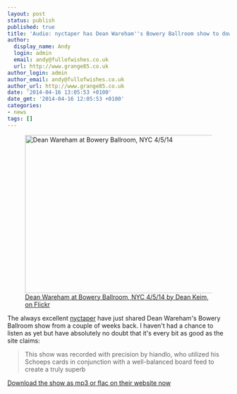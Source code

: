 ```yaml
---
layout: post
status: publish
published: true
title: 'Audio: nyctaper has Dean Wareham''s Bowery Ballroom show to download'
author:
  display_name: Andy
  login: admin
  email: andy@fullofwishes.co.uk
  url: http://www.grange85.co.uk
author_login: admin
author_email: andy@fullofwishes.co.uk
author_url: http://www.grange85.co.uk
date: '2014-04-16 13:05:53 +0100'
date_gmt: '2014-04-16 12:05:53 +0100'
categories:
- news
tags: []
---
```

<p><figure class="caption aligncenter"><a href="https://www.flickr.com/photos/42302753@N05/13691867994" title="Dean Wareham at Bowery Ballroom, NYC 4/5/14 by Dean Keim, on Flickr"><img src="https://farm8.staticflickr.com/7440/13691867994_986ef0812b_z.jpg" width="640" height="359" alt="Dean Wareham at Bowery Ballroom, NYC 4/5/14"></a><a href="https://www.flickr.com/photos/42302753@N05/13691867994">Dean Wareham at Bowery Ballroom, NYC 4/5/14 by Dean Keim, on Flickr</a><figcaption class="caption-text"></figcaption></figure></p>
<p>The always excellent <a href="http://www.nyctaper.com/">nyctaper</a> have just shared Dean Wareham's Bowery Ballroom show from a couple of weeks back. I haven't had a chance to listen as yet but have absolutely no doubt that it's every bit as good as the site claims:</p>
<blockquote><p>This show was recorded with precision by hiandlo, who utilized his Schoeps cards in conjunction with a well-balanced board feed to create a truly superb</p></blockquote>
<p><a href="http://www.nyctaper.com/2014/04/dean-wareham-april-5-2014-bowery-ballroom-flacmp3streaming/">Download the show as mp3 or flac on their website now</a></p>
